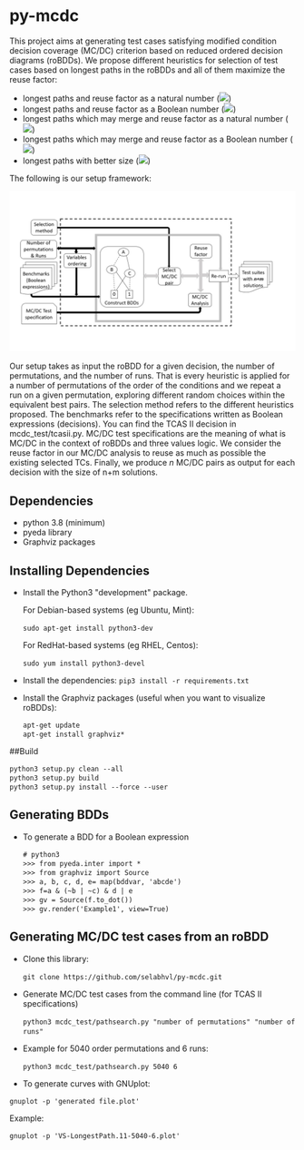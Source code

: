 # py-mcdc
This project aims at generating test cases satisfying modified condition decision coverage (MC/DC) criterion based on reduced ordered decision diagrams (roBDDs).
We propose different heuristics for selection of test cases based on longest paths in the roBDDs and all of them maximize the reuse factor:
- longest paths and reuse factor as a natural number (<img src="https://render.githubusercontent.com/render/math?math=\mathcal{H}_{LPN}">)
- longest paths and reuse factor as a Boolean number (<img src="https://render.githubusercontent.com/render/math?math=\mathcal{H}_{LPB}">)
- longest paths which may merge and reuse factor as a natural number (<img src="https://render.githubusercontent.com/render/math?math=\mathcal{H}_{LMMN}">) 
- longest paths which may merge and reuse factor as a Boolean number (<img src="https://render.githubusercontent.com/render/math?math=\mathcal{H}_{LMMB}">) 
- longest paths with better size (<img src="https://render.githubusercontent.com/render/math?math=\mathcal{H}_{LPBS}">)

 The following is our setup framework:

![](./setupframework.jpg)

Our setup takes as input the roBDD for a given decision, the number of permutations, and the number of runs. 
That is every heuristic is applied for a number of permutations of the order of the conditions and we repeat a run on a given permutation,
exploring different random choices within the equivalent best pairs.
The selection method refers to the different heuristics proposed.
The benchmarks refer to the specifications written as Boolean expressions (decisions).
You can find the TCAS II decision in mcdc_test/tcasii.py.
MC/DC test specifications are the meaning of what is MC/DC in the context of roBDDs and three values logic.
We consider the reuse factor in our MC/DC analysis to reuse as much as possible the existing selected TCs.
Finally, we produce $n$ MC/DC pairs as output for each decision with the size of n+m solutions.

## Dependencies
- python 3.8 (minimum)
- pyeda library
- Graphviz packages

## Installing Dependencies
- Install the Python3 "development" package.

  For Debian-based systems (eg Ubuntu, Mint):

  `sudo apt-get install python3-dev`

  For RedHat-based systems (eg RHEL, Centos):

   `sudo yum install python3-devel`

- Install the dependencies:
   `pip3 install -r requirements.txt`

- Install the Graphviz packages (useful when you want to visualize roBDDs): 
    
    ```
    apt-get update
    apt-get install graphviz*
    ```
 
<!--
- Install latest release pyeda version using pip:

   `pip3 install pyeda`

- Install pyeda from the repository:
  
  Clone the pyeda library:

  `git clone git://github.com/cjdrake/pyeda.git`
-->

##Build
```
python3 setup.py clean --all
python3 setup.py build
python3 setup.py install --force --user
```

## Generating BDDs 

- To generate a BDD for a Boolean expression
    ```
    # python3
    >>> from pyeda.inter import *
    >>> from graphviz import Source
    >>> a, b, c, d, e= map(bddvar, 'abcde')
    >>> f=a & (~b | ~c) & d | e
    >>> gv = Source(f.to_dot())
    >>> gv.render('Example1', view=True)
    ```
## Generating MC/DC test cases from an roBDD
- Clone this library:

  `git clone https://github.com/selabhvl/py-mcdc.git`

- Generate MC/DC test cases from the command line (for TCAS II specifications)

  `python3 mcdc_test/pathsearch.py "number of permutations" "number of runs"`

- Example for 5040 order permutations and 6 runs:

  `python3 mcdc_test/pathsearch.py 5040 6`
- To generate curves with GNUplot:
```
gnuplot -p 'generated file.plot' 
```

Example: 
```
gnuplot -p 'VS-LongestPath.11-5040-6.plot'
```




      


